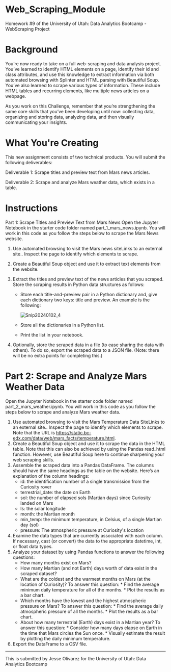 # Web_Scraping_Module
Homework #9 of the University of Utah: Data Analytics Bootcamp - WebScraping Project

# Background
You’re now ready to take on a full web-scraping and data analysis project. You’ve learned to identify HTML elements on a page, identify their id and class attributes, and use this knowledge to extract information via both automated browsing with Splinter and HTML parsing with Beautiful Soup. You’ve also learned to scrape various types of information. These include HTML tables and recurring elements, like multiple news articles on a webpage.

As you work on this Challenge, remember that you’re strengthening the same core skills that you’ve been developing until now: collecting data, organizing and storing data, analyzing data, and then visually communicating your insights.

# What You're Creating
This new assignment consists of two technical products. You will submit the following deliverables:

Deliverable 1: Scrape titles and preview text from Mars news articles.

Deliverable 2: Scrape and analyze Mars weather data, which exists in a table.

# Instructions
Part 1: Scrape Titles and Preview Text from Mars News
Open the Jupyter Notebook in the starter code folder named part_1_mars_news.ipynb. You will work in this code as you follow the steps below to scrape the Mars News website.

1. Use automated browsing to visit the Mars news siteLinks to an external site.. Inspect the page to identify which elements to scrape.
2. Create a Beautiful Soup object and use it to extract text elements from the website.
3. Extract the titles and preview text of the news articles that you scraped. Store the scraping results in Python data structures as follows:
   
   * Store each title-and-preview pair in a Python dictionary and, give each dictionary two keys: title and preview. An example is the following:

     ![Snip20240102_4](https://github.com/JesseOli100/Web_Scraping_Module/assets/62526904/ea4a7fe7-2df1-4be3-904e-599dc6c0cdde)

   * Store all the dictionaries in a Python list.
  
   * Print the list in your notebook.

4. Optionally, store the scraped data in a file (to ease sharing the data with others). To do so, export the scraped data to a JSON file. (Note: there will be no extra points for completing this.)

# Part 2: Scrape and Analyze Mars Weather Data
Open the Jupyter Notebook in the starter code folder named part_2_mars_weather.ipynb. You will work in this code as you follow the steps below to scrape and analyze Mars weather data.

1. Use automated browsing to visit the Mars Temperature Data SiteLinks to an external site.. Inspect the page to identify which elements to scrape. Note that the URL is https://static.bc-edx.com/data/web/mars_facts/temperature.html.
2. Create a Beautiful Soup object and use it to scrape the data in the HTML table. Note that this can also be achieved by using the Pandas read_html function. However, use Beautiful Soup here to continue sharpening your web scraping skills.
3. Assemble the scraped data into a Pandas DataFrame. The columns should have the same headings as the table on the website. Here’s an explanation of the column headings:
      * id: the identification number of a single transmission from the Curiosity rover
      * terrestrial_date: the date on Earth
      * sol: the number of elapsed sols (Martian days) since Curiosity landed on Mars
      * ls: the solar longitude
      * month: the Martian month
      * min_temp: the minimum temperature, in Celsius, of a single Martian day (sol)
      * pressure: The atmospheric pressure at Curiosity's location
4. Examine the data types that are currently associated with each column. If necessary, cast (or convert) the data to the appropriate datetime, int, or float data types.
5. Analyze your dataset by using Pandas functions to answer the following questions:
      * How many months exist on Mars?
      * How many Martian (and not Earth) days worth of data exist in the scraped dataset?
      * What are the coldest and the warmest months on Mars (at the location of Curiosity)? To answer this question:
            * Find the average minimum daily temperature for all of the months.
            * Plot the results as a bar chart.
      * Which months have the lowest and the highest atmospheric pressure on Mars? To answer this question:
            * Find the average daily atmospheric pressure of all the months.
            * Plot the results as a bar chart.
      * About how many terrestrial (Earth) days exist in a Martian year? To answer this question:
            * Consider how many days elapse on Earth in the time that Mars circles the Sun once.
            * Visually estimate the result by plotting the daily minimum temperature.
6. Export the DataFrame to a CSV file.

- - - - - - - 

This is submitted by Jesse Olivarez for the University of Utah: Data Analytics Bootcamp

